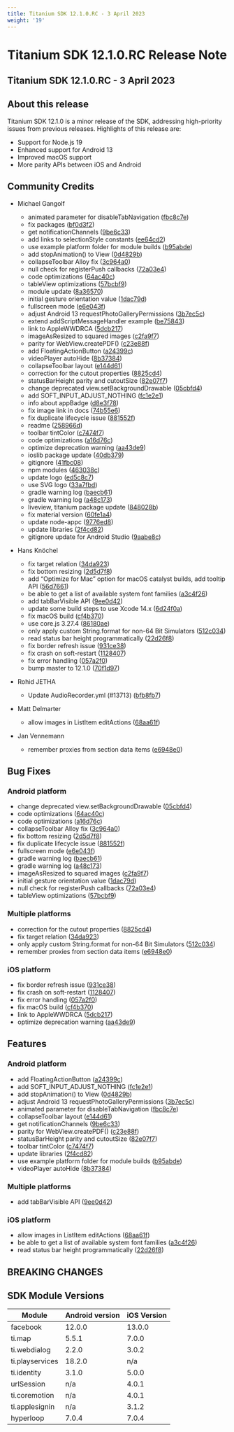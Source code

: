 ```yaml
---
title: Titanium SDK 12.1.0.RC - 3 April 2023
weight: '19'
---
```


# Titanium SDK 12.1.0.RC Release Note

## Titanium SDK 12.1.0.RC - 3 April 2023

## About this release

Titanium SDK 12.1.0 is a minor release of the SDK, addressing high-priority issues from previous releases. Highlights of this release are:

- Support for Node.js 19
- Enhanced support for Android 13
- Improved macOS support
- More parity APIs between iOS and Android

## Community Credits

* Michael Gangolf
  * animated parameter for disableTabNavigation ([fbc8c7e](https://github.com/tidev/titanium-sdk/commit/fbc8c7e17b844796c85b43ef29d1fe08d2b04fae))
  * fix packages ([bf0d3f2](https://github.com/tidev/titanium-sdk/commit/bf0d3f2b706d69b45e94b68076bd8714890e26bb))
  * get notificationChannels ([9be6c33](https://github.com/tidev/titanium-sdk/commit/9be6c33d0047cb9d2b0b86c07071d1c4b86d37de))
  * add links to selectionStyle constants ([ee64cd2](https://github.com/tidev/titanium-sdk/commit/ee64cd2d50add46b16c5de9e20607719cd35fa39))
  * use example platform folder for module builds ([b95abde](https://github.com/tidev/titanium-sdk/commit/b95abded468a2ec25a5b7d71780150cea77aa0e2))
  * add stopAnimation() to View ([0d4829b](https://github.com/tidev/titanium-sdk/commit/0d4829b98dd58b86b51f3369d108c9c4f8bd7980))
  * collapseToolbar Alloy fix ([3c964a0](https://github.com/tidev/titanium-sdk/commit/3c964a0fd6a64f9d8c9e5072d1e6317554d36e5e))
  * null check for registerPush callbacks ([72a03e4](https://github.com/tidev/titanium-sdk/commit/72a03e4569bd04515aeeaf682e1eb5fb507a994d))
  * code optimizations ([64ac40c](https://github.com/tidev/titanium-sdk/commit/64ac40cd613ccea5ccc6d50ed55dd982fe4bfa30))
  * tableView optimizations ([57bcbf9](https://github.com/tidev/titanium-sdk/commit/57bcbf95a5a8bc6f24ea5fd02252ccfefab9d247))
  * module update ([8a36570](https://github.com/tidev/titanium-sdk/commit/8a36570af01960804eb7d6c616f0b6ff300fd59a))
  * initial gesture orientation value ([1dac79d](https://github.com/tidev/titanium-sdk/commit/1dac79d74dfce6fcd4884df790797dea9c358cf7))
  * fullscreen mode ([e6e043f](https://github.com/tidev/titanium-sdk/commit/e6e043f7d505667772990a56ef7a196277eb06c6))
  * adjust Android 13 requestPhotoGalleryPermissions ([3b7ec5c](https://github.com/tidev/titanium-sdk/commit/3b7ec5c437e8f6604e7a31a3cbe28eb59bce2779))
  * extend addScriptMessageHandler example ([be75843](https://github.com/tidev/titanium-sdk/commit/be7584385295503ded62aed96ea817aa48c26eba))
  * link to AppleWWDRCA ([5dcb217](https://github.com/tidev/titanium-sdk/commit/5dcb21756a25bafb01e75b25763c5e944f0ca451))
  * imageAsResized to squared images ([c2fa9f7](https://github.com/tidev/titanium-sdk/commit/c2fa9f729a4f217448e50f3f47f8c68b764ea8a3))
  * parity for WebView.createPDF() ([c23e88f](https://github.com/tidev/titanium-sdk/commit/c23e88f9430d4be8a949838d4943ec18de6cd279))
  * add FloatingActionButton ([a24399c](https://github.com/tidev/titanium-sdk/commit/a24399ca04ff0ab2c0bb540534fe152f2f405c3f))
  * videoPlayer autoHide ([8b37384](https://github.com/tidev/titanium-sdk/commit/8b37384c7a2ed3901d3aef5b81b0f4a6bbf33615))
  * collapseToolbar layout ([e144d61](https://github.com/tidev/titanium-sdk/commit/e144d61676fcd95b5954fc62fcc8082f2ff39ca5))
  * correction for the cutout properties ([8825cd4](https://github.com/tidev/titanium-sdk/commit/8825cd4cd9a14757b73d72ed02b7e92652503eb4))
  * statusBarHeight parity and cutoutSize ([82e07f7](https://github.com/tidev/titanium-sdk/commit/82e07f79b90bc5eca04887effcb3aee725e3bcad))
  * change deprecated view.setBackgroundDrawable ([05cbfd4](https://github.com/tidev/titanium-sdk/commit/05cbfd4c18bd831483c5e7738d8bd17761a8050b))
  * add SOFT_INPUT_ADJUST_NOTHING ([fc1e2e1](https://github.com/tidev/titanium-sdk/commit/fc1e2e108cc66ef38268492e1c065aea80483f2d))
  * info about appBadge ([d8e3f78](https://github.com/tidev/titanium-sdk/commit/d8e3f78535d515d09389918599fa829a7cf10cce))
  * fix image link in docs ([74b55e6](https://github.com/tidev/titanium-sdk/commit/74b55e6284d0994cfe0e9dd2e8fb44998320b23f))
  * fix duplicate lifecycle issue ([881552f](https://github.com/tidev/titanium-sdk/commit/881552f15e7e01b490e2641d66d8f0adbfbee679))
  * readme ([258966d](https://github.com/tidev/titanium-sdk/commit/258966de4c667037028ce479926b6633eea28217))
  * toolbar tintColor ([c7474f7](https://github.com/tidev/titanium-sdk/commit/c7474f7789a47ad56310eb097b4c69f95a0d6dee))
  * code optimizations ([a16d76c](https://github.com/tidev/titanium-sdk/commit/a16d76c767025a67a7375edd9da70a4d99edb597))
  * optimize deprecation warning ([aa43de9](https://github.com/tidev/titanium-sdk/commit/aa43de97163e8b2edf773b540fc28a39025c1319))
  * ioslib package update ([40db379](https://github.com/tidev/titanium-sdk/commit/40db379f7bccd7a6b3769126bb751ba1f96c6883))
  * gitignore ([41fbc08](https://github.com/tidev/titanium-sdk/commit/41fbc0812b4d3b24706f0aeafdbb9fd55591c80c))
  * npm modules ([463038c](https://github.com/tidev/titanium-sdk/commit/463038c1f9e1e777e8817a2dcb74988550f351a8))
  * update logo ([ed5c8c7](https://github.com/tidev/titanium-sdk/commit/ed5c8c7fba497dc915abcee723ad5ed1c7a833fb))
  * use SVG logo ([33a7fbd](https://github.com/tidev/titanium-sdk/commit/33a7fbd7038e350bf42faeab638f40c2100e8e71))
  * gradle warning log ([baecb61](https://github.com/tidev/titanium-sdk/commit/baecb6155de7b340d972f6e674a1f48c4bddb891))
  * gradle warning log ([a48c173](https://github.com/tidev/titanium-sdk/commit/a48c173833f37d1dcce5a8432660986788250244))
  * liveview, titanium package update ([848028b](https://github.com/tidev/titanium-sdk/commit/848028b2814876ad618f2afcbe6f3b510b88a556))
  * fix material version ([60fe1a4](https://github.com/tidev/titanium-sdk/commit/60fe1a4b6f03ecd53b0132fee959e7be46743acd))
  * update node-appc ([9776ed8](https://github.com/tidev/titanium-sdk/commit/9776ed8a7dfb633c4852a8d67ddbf123a698245c))
  * update libraries ([2f4cd82](https://github.com/tidev/titanium-sdk/commit/2f4cd82ae6a895cc711e2856ed4af3c8c4601ce0))
  * gitignore update for Android Studio ([9aabe8c](https://github.com/tidev/titanium-sdk/commit/9aabe8c5639040a610ce02388c602522d8567d0a))

* Hans Knöchel
  * fix target relation ([34da923](https://github.com/tidev/titanium-sdk/commit/34da92318a1ca5f775f185b43c1b9c7e29fa4c6e))
  * fix bottom resizing ([2d5d7f8](https://github.com/tidev/titanium-sdk/commit/2d5d7f8bc3a4f9ad22828c7bf56a2bf81dafa392))
  * add “Optimize for Mac” option for macOS catalyst builds, add tooltip API ([56d7661](https://github.com/tidev/titanium-sdk/commit/56d76614c77e7343e3c5b73b8bc56436f98f616e))
  * be able to get a list of available system font families ([a3c4f26](https://github.com/tidev/titanium-sdk/commit/a3c4f267076838292089080e0027375e86b10ca3))
  * add tabBarVisible API ([9ee0d42](https://github.com/tidev/titanium-sdk/commit/9ee0d42044cf1858dd72521a374dc336eb046246))
  * update some build steps to use Xcode 14.x ([6d24f0a](https://github.com/tidev/titanium-sdk/commit/6d24f0ac90f36339094c274a3e3f3f5d6bec1de8))
  * fix macOS build ([cf4b370](https://github.com/tidev/titanium-sdk/commit/cf4b370dec4986dea677d255ddfbbfa9445cb75f))
  * use core.js 3.27.4 ([86180ae](https://github.com/tidev/titanium-sdk/commit/86180aee825349927acf4d68f7e019bd2ac4c96e))
  * only apply custom String.format for non-64 Bit Simulators ([512c034](https://github.com/tidev/titanium-sdk/commit/512c0344189d791c502c09c7d7dd73db1345df61))
  * read status bar height programmatically ([22d26f8](https://github.com/tidev/titanium-sdk/commit/22d26f83573439994cb172518c14f50e23302ef6))
  * fix border refresh issue ([931ce38](https://github.com/tidev/titanium-sdk/commit/931ce386cab755b330cd4b1c83b648dba1415206))
  * fix crash on soft-restart ([1128407](https://github.com/tidev/titanium-sdk/commit/11284074a378149309375b1b880eaadb9ec7b9e1))
  * fix error handling ([057a2f0](https://github.com/tidev/titanium-sdk/commit/057a2f048600f5959046b6075206caf378226dd5))
  * bump master to 12.1.0 ([70f1d97](https://github.com/tidev/titanium-sdk/commit/70f1d9727fd8209c006a55f78a7dd702ffe030b7))

* Rohid JETHA
  * Update AudioRecorder.yml (#13713) ([bfb8fb7](https://github.com/tidev/titanium-sdk/commit/bfb8fb71c1a11bb20b52dbc8db967b160727e2c1))

* Matt Delmarter
  * allow images in ListItem editActions ([68aa61f](https://github.com/tidev/titanium-sdk/commit/68aa61fbfccbb4ef05ec8423898117479a7c605b))

* Jan Vennemann
  * remember proxies from section data items ([e6948e0](https://github.com/tidev/titanium-sdk/commit/e6948e04ed0782487749b6aec33b5e608531f9a9))


## Bug Fixes

### Android platform

* change deprecated view.setBackgroundDrawable ([05cbfd4](https://github.com/tidev/titanium-sdk/commit/05cbfd4c18bd831483c5e7738d8bd17761a8050b))
* code optimizations ([64ac40c](https://github.com/tidev/titanium-sdk/commit/64ac40cd613ccea5ccc6d50ed55dd982fe4bfa30))
* code optimizations ([a16d76c](https://github.com/tidev/titanium-sdk/commit/a16d76c767025a67a7375edd9da70a4d99edb597))
* collapseToolbar Alloy fix ([3c964a0](https://github.com/tidev/titanium-sdk/commit/3c964a0fd6a64f9d8c9e5072d1e6317554d36e5e))
* fix bottom resizing ([2d5d7f8](https://github.com/tidev/titanium-sdk/commit/2d5d7f8bc3a4f9ad22828c7bf56a2bf81dafa392))
* fix duplicate lifecycle issue ([881552f](https://github.com/tidev/titanium-sdk/commit/881552f15e7e01b490e2641d66d8f0adbfbee679))
* fullscreen mode ([e6e043f](https://github.com/tidev/titanium-sdk/commit/e6e043f7d505667772990a56ef7a196277eb06c6))
* gradle warning log ([baecb61](https://github.com/tidev/titanium-sdk/commit/baecb6155de7b340d972f6e674a1f48c4bddb891))
* gradle warning log ([a48c173](https://github.com/tidev/titanium-sdk/commit/a48c173833f37d1dcce5a8432660986788250244))
* imageAsResized to squared images ([c2fa9f7](https://github.com/tidev/titanium-sdk/commit/c2fa9f729a4f217448e50f3f47f8c68b764ea8a3))
* initial gesture orientation value ([1dac79d](https://github.com/tidev/titanium-sdk/commit/1dac79d74dfce6fcd4884df790797dea9c358cf7))
* null check for registerPush callbacks ([72a03e4](https://github.com/tidev/titanium-sdk/commit/72a03e4569bd04515aeeaf682e1eb5fb507a994d))
* tableView optimizations ([57bcbf9](https://github.com/tidev/titanium-sdk/commit/57bcbf95a5a8bc6f24ea5fd02252ccfefab9d247))

### Multiple platforms

* correction for the cutout properties ([8825cd4](https://github.com/tidev/titanium-sdk/commit/8825cd4cd9a14757b73d72ed02b7e92652503eb4))
* fix target relation ([34da923](https://github.com/tidev/titanium-sdk/commit/34da92318a1ca5f775f185b43c1b9c7e29fa4c6e))
* only apply custom String.format for non-64 Bit Simulators ([512c034](https://github.com/tidev/titanium-sdk/commit/512c0344189d791c502c09c7d7dd73db1345df61))
* remember proxies from section data items ([e6948e0](https://github.com/tidev/titanium-sdk/commit/e6948e04ed0782487749b6aec33b5e608531f9a9))

### iOS platform

* fix border refresh issue ([931ce38](https://github.com/tidev/titanium-sdk/commit/931ce386cab755b330cd4b1c83b648dba1415206))
* fix crash on soft-restart ([1128407](https://github.com/tidev/titanium-sdk/commit/11284074a378149309375b1b880eaadb9ec7b9e1))
* fix error handling ([057a2f0](https://github.com/tidev/titanium-sdk/commit/057a2f048600f5959046b6075206caf378226dd5))
* fix macOS build ([cf4b370](https://github.com/tidev/titanium-sdk/commit/cf4b370dec4986dea677d255ddfbbfa9445cb75f))
* link to AppleWWDRCA ([5dcb217](https://github.com/tidev/titanium-sdk/commit/5dcb21756a25bafb01e75b25763c5e944f0ca451))
* optimize deprecation warning ([aa43de9](https://github.com/tidev/titanium-sdk/commit/aa43de97163e8b2edf773b540fc28a39025c1319))

## Features

### Android platform

* add FloatingActionButton ([a24399c](https://github.com/tidev/titanium-sdk/commit/a24399ca04ff0ab2c0bb540534fe152f2f405c3f))
* add SOFT_INPUT_ADJUST_NOTHING ([fc1e2e1](https://github.com/tidev/titanium-sdk/commit/fc1e2e108cc66ef38268492e1c065aea80483f2d))
* add stopAnimation() to View ([0d4829b](https://github.com/tidev/titanium-sdk/commit/0d4829b98dd58b86b51f3369d108c9c4f8bd7980))
* adjust Android 13 requestPhotoGalleryPermissions ([3b7ec5c](https://github.com/tidev/titanium-sdk/commit/3b7ec5c437e8f6604e7a31a3cbe28eb59bce2779))
* animated parameter for disableTabNavigation ([fbc8c7e](https://github.com/tidev/titanium-sdk/commit/fbc8c7e17b844796c85b43ef29d1fe08d2b04fae))
* collapseToolbar layout ([e144d61](https://github.com/tidev/titanium-sdk/commit/e144d61676fcd95b5954fc62fcc8082f2ff39ca5))
* get notificationChannels ([9be6c33](https://github.com/tidev/titanium-sdk/commit/9be6c33d0047cb9d2b0b86c07071d1c4b86d37de))
* parity for WebView.createPDF() ([c23e88f](https://github.com/tidev/titanium-sdk/commit/c23e88f9430d4be8a949838d4943ec18de6cd279))
* statusBarHeight parity and cutoutSize ([82e07f7](https://github.com/tidev/titanium-sdk/commit/82e07f79b90bc5eca04887effcb3aee725e3bcad))
* toolbar tintColor ([c7474f7](https://github.com/tidev/titanium-sdk/commit/c7474f7789a47ad56310eb097b4c69f95a0d6dee))
* update libraries ([2f4cd82](https://github.com/tidev/titanium-sdk/commit/2f4cd82ae6a895cc711e2856ed4af3c8c4601ce0))
* use example platform folder for module builds ([b95abde](https://github.com/tidev/titanium-sdk/commit/b95abded468a2ec25a5b7d71780150cea77aa0e2))
* videoPlayer autoHide ([8b37384](https://github.com/tidev/titanium-sdk/commit/8b37384c7a2ed3901d3aef5b81b0f4a6bbf33615))

### Multiple platforms

* add tabBarVisible API ([9ee0d42](https://github.com/tidev/titanium-sdk/commit/9ee0d42044cf1858dd72521a374dc336eb046246))

### iOS platform

* allow images in ListItem editActions ([68aa61f](https://github.com/tidev/titanium-sdk/commit/68aa61fbfccbb4ef05ec8423898117479a7c605b))
* be able to get a list of available system font families ([a3c4f26](https://github.com/tidev/titanium-sdk/commit/a3c4f267076838292089080e0027375e86b10ca3))
* read status bar height programmatically ([22d26f8](https://github.com/tidev/titanium-sdk/commit/22d26f83573439994cb172518c14f50e23302ef6))

## BREAKING CHANGES


## SDK Module Versions

| Module      | Android version | iOS Version |
| ----------- | --------------- | ----------- |
| facebook | 12.0.0 | 13.0.0 |
| ti.map | 5.5.1 | 7.0.0 |
| ti.webdialog | 2.2.0 | 3.0.2 |
| ti.playservices | 18.2.0 | n/a |
| ti.identity | 3.1.0 | 5.0.0 |
| urlSession | n/a | 4.0.1 |
| ti.coremotion | n/a | 4.0.1 |
| ti.applesignin | n/a | 3.1.2 |
| hyperloop | 7.0.4 | 7.0.4 |
